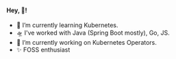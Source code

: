 #### Hey, 🔆!
- 🌱 I’m currently learning Kubernetes.
- 🛸 I've worked with Java (Spring Boot mostly), Go, JS.
- 🔭 I’m currently working on Kubernetes Operators.
- ✨ FOSS enthusiast


<!--
**roshanlc/roshanlc** is a ✨ _special_ ✨ repository because its `README.md` (this file) appears on your GitHub profile.

Here are some ideas to get you started:

- 🔭 I’m currently working on ...
- 🌱 I’m currently learning ...
- 👯 I’m looking to collaborate on ...
- 🤔 I’m looking for help with ...
- 💬 Ask me about ...
- 📫 How to reach me: ...
- 😄 Pronouns: ...
- ⚡ Fun fact: ...
-->

